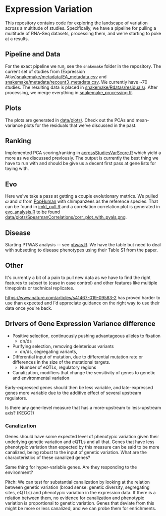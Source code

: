 # Expression Variation

This repository contains code for exploring the landscape of variation across a multitude of studies. Specifically, we have a pipeline for pulling a multitude of RNA-Seq datasets, processing them, and we're starting to poke at a results.

## Pipeline and Data

For the exact pipeline we run, see the `snakemake` folder in the repository. The current set of studies from (Expression Atlas)[snakemake/metadata/EA_metadata.csv](snakemake/metadata/EA_metadata.csv) and [snakemake/metadata/recount3_metadata.csv](snakemake/metadata/recount3_metadata.csv). We currently have ~70 studies. The resulting data is placed in [snakemake/Rdatas/residuals/](snakemake/Rdatas/residuals/). After processing, we merge everything in [snakemake_processing.R](snakemake_processing.R).

## Plots
The plots are generated in [data/plots/](data/plots/). Check out the PCAs and mean-variance plots for the residuals that we've discussed in the past.

## Ranking

Implemented PCA scoring/ranking in [acrossStudiesVarScore.R](acrossStudiesVarScore.R) which yield a more as we discussed previously. The output is currently the best thing we have to run with and should be give us a decent first pass at gene lists for toying with.

## Evo

Here we've take a pass at getting a couple evolutionary metrics. We pulled $\omega$ and $\alpha$ from [PopHuman](https://academic.oup.com/nar/article/46/D1/D1003/4559406) with chimpanzees as the reference species. That can be found in [imkt_pull.R](imkt_pull.R) and a correlation correlation plot is generated in [evo_analysis.R](evo_analysis.R) to be found [data/plots/SpearmanCorrelations/corr_plot_with_pvals.png](data/plots/SpearmanCorrelations/corr_plot_with_pvals.png).


## Disease

Starting PTWAS analysis -- see [ptwas.R](ptwas.R). We have the table but need to deal with subsetting to disease phenotypes using their Table S1 from the paper.

## Other

It's currently a bit of a pain to pull new data as we have to find the right features to subset to (case in case control) and other features like multiple timepoints or technical replicates.


https://www.nature.com/articles/s41467-019-09583-2 has proved harder to use than expected and I'd appreciate guidance on the right way to use their data once you're back.

## Drivers of Gene Expression Variance difference

- Positive selection, continuously pushing advantageous alleles to fixation
    - dn/ds
- Purifying selection, removing deleterious variants
    - dn/ds, segregating variants, 
- Differential input of mutation, due to differential mutation rate or differences in the size of the mutational targets. 
    - Number of eQTLs, regulatory regions
- Canalization, modifiers that change the sensitivity of genes to genetic and environmental variation

Early-expressed genes should then be less variable, and late-expressed genes more variable due to the additive effect of several upstream regulators.

Is there any gene-level measure that has a more-upstream to less-upstream axis? (KEGG?)

### Canalization

Genes should have some expected level of phenotypic variation given their underlying genetic variation and eQTLs and all that. Genes that have less phenotypic variation than expected by this measure can be said to be more canalized, being robust to the input of genetic variation. What are the characteristics of these canalized genes?

Same thing for hyper-variable genes. Are they responding to the environment?

Pitch: We can test for substantial canalization by looking at the relation between genetic variation (broad sense: genetic diversity, segregating sites, eQTLs) and phenotypic variation in the expression data. If there is a relation between them, no evidence for canalization and phenotypic variation is proportional to genetic variation. Genes that deviate from this might be more or less canalized, and we can probe them for enrichments.

